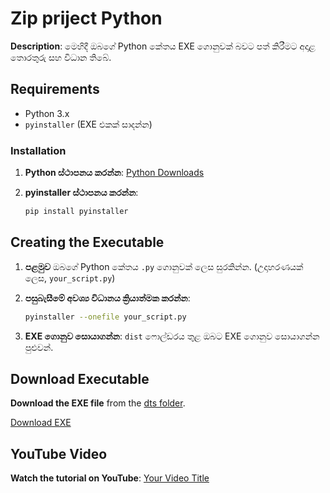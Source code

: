 # Zip priject Python

**Description**: මෙහිදී ඔබගේ Python කේතය EXE ගොනුවක් බවට පත් කිරීමට අදාළ තොරතුරු සහ විධාන තිබේ.

## Requirements

- Python 3.x
- `pyinstaller` (EXE එකක් සාදන්න)

### Installation

1. **Python ස්ථාපනය කරන්න**: [Python Downloads](https://www.python.org/downloads/)

3. **pyinstaller ස්ථාපනය කරන්න**:
   ```bash
   pip install pyinstaller
   ```

## Creating the Executable

1. **පළමුව** ඔබගේ Python කේතය `.py` ගොනුවක් ලෙස සුරකින්න. (උදාහරණයක් ලෙස, `your_script.py`)


3. **පසුබැසීමේ අවශ්‍ය විධානය ක්‍රියාත්මක කරන්න**:
   ```bash
   pyinstaller --onefile your_script.py
   ```

4. **EXE ගොනුව සොයාගන්න**: `dist` ෆොල්ඩරය තුළ ඔබට EXE ගොනුව සොයාගන්න පුළුවන්.

## Download Executable

**Download the EXE file** from the [dts folder](./dts/).

[Download EXE](./dts/Zip.exe)

## YouTube Video

**Watch the tutorial on YouTube**: [Your Video Title](https://www.youtube.com/your_video_link)
